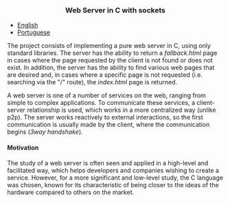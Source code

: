 <h3 align="center">Web Server in C with sockets</h3>

- [English](README.md)
- [Portuguese](PORTUGUESE.md)

The project consists of implementing a pure web server in C, using only standard libraries. The server has the ability to return a *fallback.html* page in cases where the page requested by the client is not found or does not exist. In addition, the server has the ability to find various web pages that are desired and, in cases where a specific page is not requested (i.e. searching via the "/" route), the *index.html* page is returned.

A web server is one of a number of services on the web, ranging from simple to complex applications. To communicate these services, a client-server relationship is used, which works in a more centralized way (unlike p2p). The server works reactively to external interactions, so the first communication is usually made by the client, where the communication begins (*3way handshake*).

#### Motivation

The study of a web server is often seen and applied in a high-level and facilitated way, which helps developers and companies wishing to create a service. However, for a more significant and low-level study, the C language was chosen, known for its characteristic of being closer to the ideas of the hardware compared to others on the market.